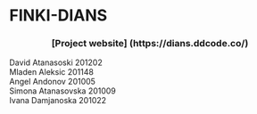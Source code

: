 # FINKI-DIANS
<h3 align="center">[Project website] (https://dians.ddcode.co/)</h3>


David Atanasoski 201202 <br />
Mladen Aleksic 201148 <br />
Angel Andonov 201005 <br />
Simona Atanasovska 201009 <br />
Ivana Damjanoska 201022 <br />


